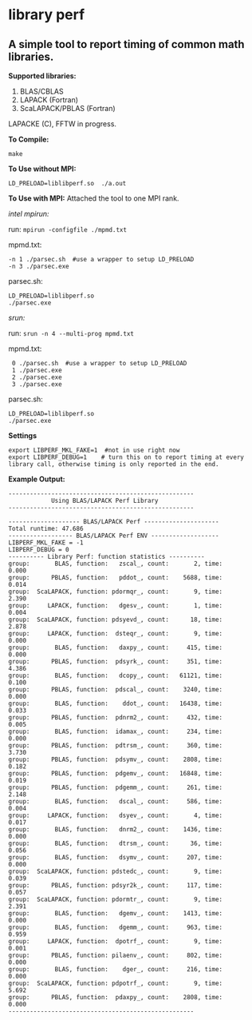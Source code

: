 # library perf 

## A simple tool to report timing of common math libraries. 

**Supported libraries:**
1. BLAS/CBLAS
2. LAPACK (Fortran)
3. ScaLAPACK/PBLAS (Fortran)

LAPACKE (C), FFTW in progress.

**To Compile:** 

``make`` 

**To Use without MPI:**  

``LD_PRELOAD=liblibperf.so  ./a.out`` 

**To Use with MPI:** Attached the tool to one MPI rank.

*intel mpirun:* 

  run: ``mpirun -configfile ./mpmd.txt``  
  
  mpmd.txt: 
  ```
  -n 1 ./parsec.sh  #use a wrapper to setup LD_PRELOAD
  -n 3 ./parsec.exe
  ```
  parsec.sh:
  ```
  LD_PRELOAD=liblibperf.so 
  ./parsec.exe 
  ```

*srun:*  

  run: ``srun -n 4 --multi-prog mpmd.txt``
  
  mpmd.txt:
  ```
   0 ./parsec.sh  #use a wrapper to setup LD_PRELOAD
   1 ./parsec.exe
   2 ./parsec.exe
   3 ./parsec.exe
   ```
  parsec.sh:
  ```
  LD_PRELOAD=liblibperf.so 
  ./parsec.exe 
  ```

**Settings**
```
export LIBPERF_MKL_FAKE=1  #not in use right now
export LIBPERF_DEBUG=1    # turn this on to report timing at every library call, otherwise timing is only reported in the end. 
```

**Example Output:**

```
----------------------------------------------------
            Using BLAS/LAPACK Perf Library
----------------------------------------------------

-------------------- BLAS/LAPACK Perf ---------------------
Total runtime: 47.686
------------------ BLAS/LAPACK Perf ENV -------------------
LIBPERF_MKL_FAKE = -1 
LIBPERF_DEBUG = 0 
---------- Library Perf: function statistics ----------
group:       BLAS, function:   zscal_, count:       2, time:      0.000
group:      PBLAS, function:   pddot_, count:    5688, time:      0.014
group:  ScaLAPACK, function: pdormqr_, count:       9, time:      2.390
group:     LAPACK, function:   dgesv_, count:       1, time:      0.004
group:  ScaLAPACK, function: pdsyevd_, count:      18, time:      2.878
group:     LAPACK, function:  dsteqr_, count:       9, time:      0.000
group:       BLAS, function:   daxpy_, count:     415, time:      0.000
group:      PBLAS, function:  pdsyrk_, count:     351, time:      4.386
group:       BLAS, function:   dcopy_, count:   61121, time:      0.100
group:      PBLAS, function:  pdscal_, count:    3240, time:      0.000
group:       BLAS, function:    ddot_, count:   16438, time:      0.033
group:      PBLAS, function:  pdnrm2_, count:     432, time:      0.005
group:       BLAS, function:  idamax_, count:     234, time:      0.000
group:      PBLAS, function:  pdtrsm_, count:     360, time:      3.730
group:      PBLAS, function:  pdsymv_, count:    2808, time:      0.182
group:      PBLAS, function:  pdgemv_, count:   16848, time:      0.019
group:      PBLAS, function:  pdgemm_, count:     261, time:      2.148
group:       BLAS, function:   dscal_, count:     586, time:      0.004
group:     LAPACK, function:   dsyev_, count:       4, time:      0.017
group:       BLAS, function:   dnrm2_, count:    1436, time:      0.000
group:       BLAS, function:   dtrsm_, count:      36, time:      0.056
group:       BLAS, function:   dsymv_, count:     207, time:      0.000
group:  ScaLAPACK, function: pdstedc_, count:       9, time:      0.039
group:      PBLAS, function: pdsyr2k_, count:     117, time:      0.057
group:  ScaLAPACK, function: pdormtr_, count:       9, time:      2.391
group:       BLAS, function:   dgemv_, count:    1413, time:      0.000
group:       BLAS, function:   dgemm_, count:     963, time:      0.959
group:     LAPACK, function:  dpotrf_, count:       9, time:      0.001
group:      PBLAS, function: pilaenv_, count:     802, time:      0.000
group:       BLAS, function:    dger_, count:     216, time:      0.000
group:  ScaLAPACK, function: pdpotrf_, count:       9, time:      5.692
group:      PBLAS, function:  pdaxpy_, count:    2808, time:      0.000
----------------------------------------------------



```

